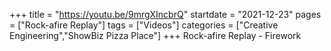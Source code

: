 +++
title = "https://youtu.be/9mrgXIncbrQ"
startdate = "2021-12-23"
pages = ["Rock-afire Replay"]
tags = ["Videos"]
categories = ["Creative Engineering","ShowBiz Pizza Place"]
+++
Rock-afire Replay - Firework
